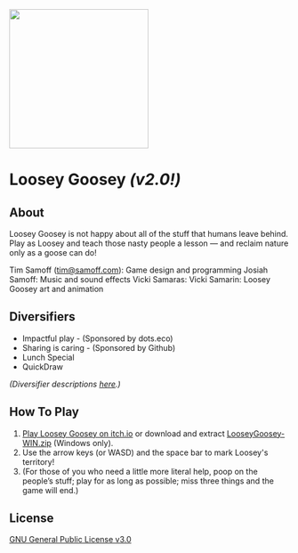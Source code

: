 
<img src="https://github.com/timsamoff/LooseyGoosey/blob/main/prod/lg-icon?raw=true" width="250px">

# Loosey Goosey _(v2.0!)_

## About
Loosey Goosey is not happy about all of the stuff that humans leave behind. Play as Loosey and teach those nasty people a lesson — and reclaim nature only as a goose can do!

Tim Samoff (tim@samoff.com): Game design and programming
Josiah Samoff: Music and sound effects
Vicki Samaras: Vicki Samarin: Loosey Goosey art and animation

## Diversifiers

* Impactful play - (Sponsored by dots.eco)
* Sharing is caring - (Sponsored by Github)
* Lunch Special
* QuickDraw

*(Diversifier descriptions [here](https://globalgamejam.org/news/ggj-2024-diversifiers-are-here).)*

## How To Play

1. [Play Loosey Goosey on itch.io](https://timsamoff.itch.io/loosey-goosey) or download and extract [LooseyGoosey-WIN.zip](https://github.com/timsamoff/LooseyGoosey/raw/main/LooseyGoosey-WIN.zip) (Windows only).
2. Use the arrow keys (or WASD) and the space bar to mark Loosey's territory!
3. (For those of you who need a little more literal help, poop on the people’s stuff; play for as long as possible; miss three things and the game will end.)

## License
[GNU General Public License v3.0](https://www.gnu.org/licenses/gpl-3.0.en.html)

